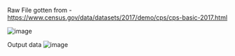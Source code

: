 Raw File gotten from - https://www.census.gov/data/datasets/2017/demo/cps/cps-basic-2017.html

![image](https://github.com/JulienTogbe/Pyspark/assets/54479735/70e2376e-15f5-4ffd-9605-1a06b02cc57c)

Output data
![image](https://github.com/JulienTogbe/Pyspark/assets/54479735/4bbf6734-bb0d-4d30-b234-d1e3bb947dce)
